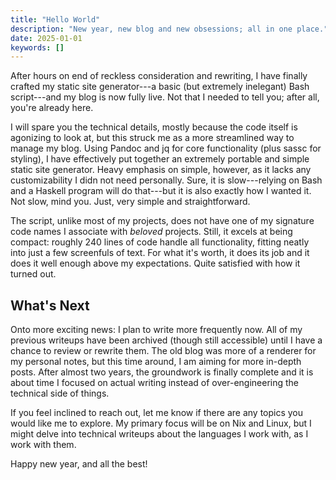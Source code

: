 ```yaml
---
title: "Hello World"
description: "New year, new blog and new obsessions; all in one place."
date: 2025-01-01
keywords: []
---
```


After hours on end of reckless consideration and rewriting, I have finally
crafted my static site generator---a basic (but extremely inelegant) Bash
script---and my blog is now fully live. Not that I needed to tell you; after
all, you're already here.

I will spare you the technical details, mostly because the code itself is
agonizing to look at, but this struck me as a more streamlined way to manage my
blog. Using Pandoc and jq for core functionality (plus sassc for styling), I
have effectively put together an extremely portable and simple static site
generator. Heavy emphasis on simple, however, as it lacks any customizability I
didn not need personally. Sure, it is slow---relying on Bash and a Haskell
program will do that---but it is also exactly how I wanted it. Not slow, mind
you. Just, very simple and straightforward.

The script, unlike most of my projects, does not have one of my signature code
names I associate with _beloved_ projects. Still, it excels at being compact:
roughly 240 lines of code handle all functionality, fitting neatly into just a
few screenfuls of text. For what it's worth, it does its job and it does it well
enough above my expectations. Quite satisfied with how it turned out.

## What's Next

Onto more exciting news: I plan to write more frequently now. All of my previous
writeups have been archived (though still accessible) until I have a chance to
review or rewrite them. The old blog was more of a renderer for my personal
notes, but this time around, I am aiming for more in-depth posts. After almost
two years, the groundwork is finally complete and it is about time I focused on
actual writing instead of over-engineering the technical side of things.

If you feel inclined to reach out, let me know if there are any topics you would
like me to explore. My primary focus will be on Nix and Linux, but I might delve
into technical writeups about the languages I work with, as I work with them.

Happy new year, and all the best!
